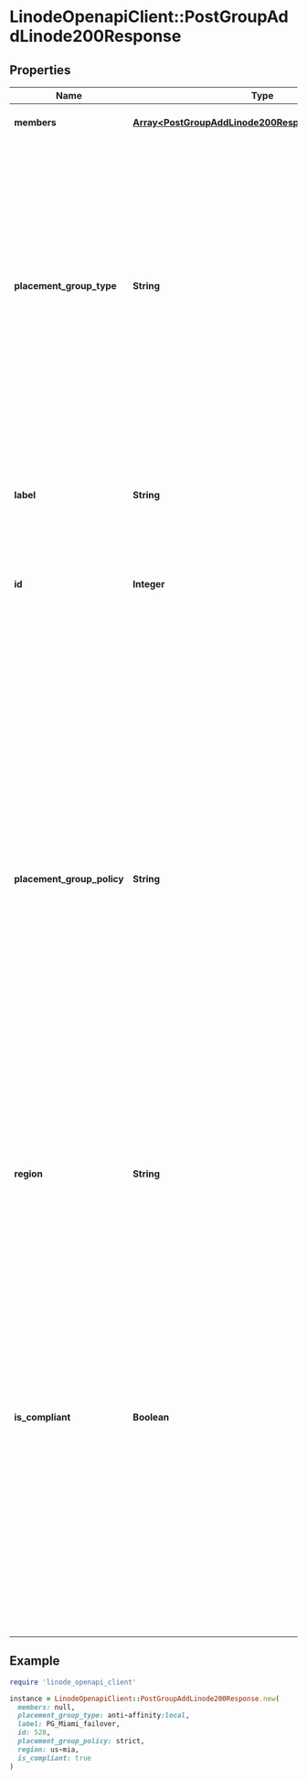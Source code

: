 # LinodeOpenapiClient::PostGroupAddLinode200Response

## Properties

| Name | Type | Description | Notes |
| ---- | ---- | ----------- | ----- |
| **members** | [**Array&lt;PostGroupAddLinode200ResponseMembersInner&gt;**](PostGroupAddLinode200ResponseMembersInner.md) | An array of compute instances included in the placement group. | [optional] |
| **placement_group_type** | **String** | __Filterable__, __Read-only__ How compute instances are distributed in your placement group. A &#x60;placement_group_type&#x60; using anti-affinity (&#x60;anti-affinity:local&#x60;) places compute instances in separate hosts, but still in the same region. This best supports the spread-apart model for high availability. A &#x60;placement_group_type&#x60; using affinity places compute instances physically close together, possibly on the same host. This supports the grouped-together model for low-latency.  &gt; 📘 &gt; &gt; Currently, only &#x60;anti_affinity:local&#x60; is available for &#x60;placement_group_type&#x60;. | [optional][readonly] |
| **label** | **String** | __Filterable__ The unique name set for the placement group. A label has these constraints:  - It needs to begin and end with an alphanumeric character. - It can only consist of alphanumeric characters, hyphens (&#x60;-&#x60;), underscores (&#x60;_&#x60;) or periods (&#x60;.&#x60;). | [optional] |
| **id** | **Integer** | The placement group&#39;s ID. You need to provide it for all operations impacting it. | [optional] |
| **placement_group_policy** | **String** | How requests to add future compute instances to your placement group are handled, and whether it remains compliant:  - &#x60;strict&#x60;. Don&#39;t assign a new compute instance if it breaks the grouped-together or spread-apart model set by the &#x60;placement_group_type&#x60;. Use this to ensure the placement group stays compliant (&#x60;is_compliant: true&#x60;). - &#x60;flexible&#x60;. Assign a new compute instance, even if it breaks the grouped-together or spread-apart model set by the &#x60;placement_group_type&#x60;. This makes the group non-compliant (&#x60;is_compliant: false&#x60;). You need to wait for Akamai to move the offending compute instance to make it compliant again, once the necessary capacity is available in the region. Offers flexibility to add future compute instances if compliance isn&#39;t an immediate concern.  &lt;&lt;LB&gt;&gt;  &gt; 📘 &gt; &gt; In rare cases, non-compliance can occur with a &#x60;strict&#x60; placement group if Akamai needs to failover or migrate your compute instances for maintenance. Fixing non-compliance for a &#x60;strict&#x60; placement group is prioritized over a &#x60;flexible&#x60; group. | [optional] |
| **region** | **String** | __Filterable__, __Read-only__ The [region](https://techdocs.akamai.com/linode-api/reference/get-regions) where the placement group was deployed. | [optional][readonly] |
| **is_compliant** | **Boolean** | Whether all of the compute instances in your placement group are compliant. If &#x60;true&#x60;, all compute instances meet either the grouped-together or spread-apart model, which you determine through your selected &#x60;placement_group_type&#x60;. If &#x60;false&#x60;, a compute instance is out of this compliance. For example, assume you&#39;ve set &#x60;anti-affinity:local&#x60; as your &#x60;placement_group_type&#x60; and your group already has three qualifying compute instances on separate hosts, to support the spread-apart model. If a fourth compute instance is assigned that&#39;s on the same host as one of the existing three, the placement group is non-compliant. Enforce compliance in your group by setting a &#x60;placement_group_policy&#x60;.  &gt; 📘 &gt; &gt; Fixing compliance is not self-service. You need to wait for our assistance to physically move compute instances to make the group compliant again. | [optional] |

## Example

```ruby
require 'linode_openapi_client'

instance = LinodeOpenapiClient::PostGroupAddLinode200Response.new(
  members: null,
  placement_group_type: anti-affinity:local,
  label: PG_Miami_failover,
  id: 528,
  placement_group_policy: strict,
  region: us-mia,
  is_compliant: true
)
```

